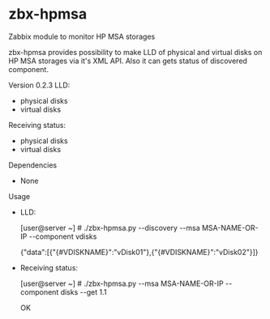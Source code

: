 # zbx-hpmsa
Zabbix module to monitor HP MSA storages

zbx-hpmsa provides possibility to make LLD of physical and virtual disks on HP MSA storages via it's XML API. Also it can gets status of discovered component.

Version 0.2.3
LLD:
  - physical disks 
  - virtual disks

Receiving status:
  - physical disks 
  - virtual disks

Dependencies
  - None

Usage
  - LLD:
  
    [user@server ~] # ./zbx-hpmsa.py --discovery --msa MSA-NAME-OR-IP --component vdisks
    
    {"data":[{"{#VDISKNAME}":"vDisk01"},{"{#VDISKNAME}":"vDisk02"}]}
    
  - Receiving status:
  
    [user@server ~] # ./zbx-hpmsa.py --msa MSA-NAME-OR-IP --component disks --get 1.1
    
    OK

